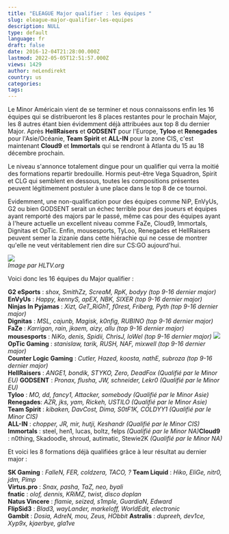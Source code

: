 ```yaml
---
title: "ELEAGUE Major qualifier : les équipes "
slug: eleague-major-qualifier-les-equipes
description: NULL
type: default
language: fr
draft: false
date: 2016-12-04T21:28:00.000Z
lastmod: 2022-05-05T12:51:57.000Z
views: 1429
author: neLendirekt
country: us
categories:
tags:
---
```

Le Minor Américain vient de se terminer et nous connaissons enfin les 16 équipes qui se distribueront les 8 places restantes pour le prochain Major, les 8 autres étant bien évidemment déjà attribuées aux top 8 du dernier Major. Après **HellRaisers** et **GODSENT** pour l'Europe, **Tyloo** et **Renegades** pour l'Asie/Océanie, **Team Spirit** et **ALL-IN** pour la zone CIS, c'est maintenant **Cloud9** et **Immortals** qui se rendront à Atlanta du 15 au 18 décembre prochain.

Le niveau s'annonce totalement dingue pour un qualifier qui verra la moitié des formations repartir bredouille. Hormis peut-être Vega Squadron, Spirit et CLG qui semblent en dessous, toutes les compositions présentes peuvent légitimement postuler à une place dans le top 8 de ce tournoi.

Evidemment, une non-qualification pour des équipes comme NiP, EnVyUs, G2 ou bien GODSENT serait un échec terrible pour des joueurs et équipes ayant remporté des majors par le passé, même cas pour des équipes ayant à l'heure actuelle un excellent niveau comme FaZe, Cloud9, Immortals, Dignitas et OpTic. Enfin, mousesports, TyLoo, Renegades et HellRaisers peuvent semer la zizanie dans cette hiérachie qui ne cesse de montrer qu'elle ne veut véritablement rien dire sur CS:GO aujourd'hui.

![](/storage/images/584488a699f26_cy3cgfnuaaa21mjjpg)  
_Image par HLTV.org_

Voici donc les 16 équipes du Major qualifier :

**G2 eSports** : _shox, SmithZz, ScreaM, RpK, bodyy (top 9-16 dernier major)_  
**EnVyUs** : _Happy, kennyS, apEX, NBK, SIXER (top 9-16 dernier major)_  
**Ninjas In Pyjamas** : _Xizt, GeT\_RiGhT, f0rest, Friberg, Pyth (top 9-16 dernier major)_  
**Dignitas** : _MSL, cajunb, Magisk, k0nfig, RUBINO (top 9-16 dernier major)_  
**FaZe** : _Karrigan, rain, jkaem, aizy, allu (top 9-16 dernier major)_  
**mousesports** : _NiKo, denis, Spidii, ChrisJ, loWel (top 9-16 dernier major)_ 
_![](/storage/countries/flag/naflag58176583b5a4d.png)_ **OpTic Gaming** : _stanislaw, tarik, RUSH, NAF, mixwell (top 9-16 dernier major)_  
**Counter Logic Gaming** : _Cutler, Hazed, koosta, nathE, subroza (top 9-16 dernier major)_  
**HellRaisers** : _ANGE1, bondik, STYKO, Zero, DeadFox (Qualifié par le Minor EU)_ 
**GODSENT** : _Pronax, flusha, JW, schneider, Lekr0 (Qualifié par le Minor EU)_  
**Tyloo** : _MO, dd, fancy1, Attacker, somebody_ _(Qualifié par le Minor Asie)_  
**Renegades**: _AZR, jks, yam, Rickeh, USTILO (Qualifié par le Minor Asie)_  
**Team Spirit** : _kibaken, DavCost, Dima, S0tF1K, COLDYY1_ _(Qualifié par le Minor CIS)_  
**ALL-IN** : _chopper, JR, mir, hutji, Keshandr (Qualifié par le Minor CIS)_  
**Immortals** : steel, hen1, lucas, boltz, felps _(Qualifié par le Minor NA)_**Cloud9** : n0thing, Skadoodle, shroud, autimatic, Stewie2K _(Qualifié par le Minor NA)_

Et voici les 8 formations déjà qualifiées grâce à leur résultat au dernier major :

**SK Gaming** : _FalleN, FER, coldzera, TACO, ?_ 
**Team Liquid** : _Hiko, EliGe, nitr0, jdm, Pimp_  
**Virtus.pro** : _Snax, pasha, TaZ, neo, byali_  
**fnatic** : _olof, dennis, KRiMZ, twist, disco doplan_  
**Natus Vincere** : _flamie, seized, s1mple, GuardiaN, Edward_  
**FlipSid3** : _Blad3, wayLander, markeloff, WorldEdit, electronic_  
**Gambit** : _Dosia, AdreN, mou, Zeus, HObbit_ 
**Astralis** : _dupreeh, dev1ce, Xyp9x, kjaerbye, gla1ve_ 
